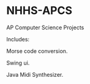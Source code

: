 NHHS-APCS
=========

AP Computer Science Projects

Includes:

Morse code conversion.

Swing ui.

Java Midi Synthesizer.
